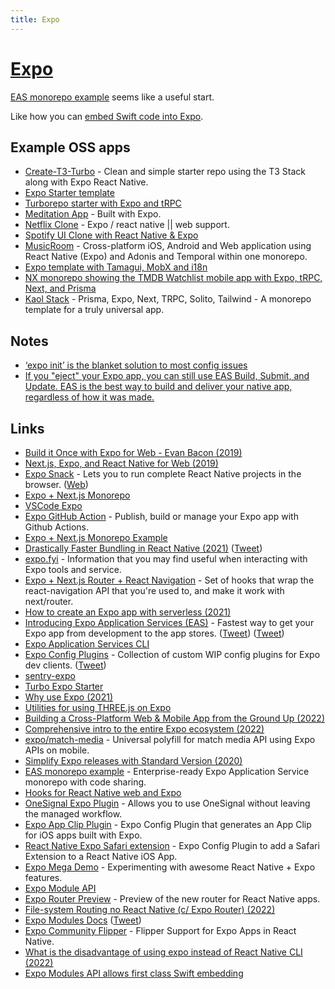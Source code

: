 ```yaml
---
title: Expo
---
```


# [Expo](https://expo.io/)

[EAS monorepo example](https://github.com/byCedric/eas-monorepo-example) seems like a useful start.

Like how you can [embed Swift code into Expo](https://twitter.com/Baconbrix/status/1594311305099444225).

## Example OSS apps

- [Create-T3-Turbo](https://github.com/t3-oss/create-t3-turbo) - Clean and simple starter repo using the T3 Stack along with Expo React Native.
- [Expo Starter template](https://github.com/calebnance/expo-starter)
- [Turborepo starter with Expo and tRPC](https://github.com/gunnnnii/turbo-expo-trpc-starter)
- [Meditation App](https://github.com/jackburrus/MeditationApp) - Built with Expo.
- [Netflix Clone](https://github.com/calebnance/expo-netflix) - Expo / react native || web support.
- [Spotify UI Clone with React Native & Expo](https://github.com/calebnance/expo-spotify)
- [MusicRoom](https://github.com/AdonisEnProvence/MusicRoom) - Cross-platform iOS, Android and Web application using React Native (Expo) and Adonis and Temporal within one monorepo.
- [Expo template with Tamagui, MobX and i18n](https://github.com/ivopr/tamagui-expo)
- [NX monorepo showing the TMDB Watchlist mobile app with Expo, tRPC, Next, and Prisma](https://github.com/mwarger/tmdb-watchlist-prisma)
- [Kaol Stack](https://github.com/chamatt/create-kaol-app) - Prisma, Expo, Next, TRPC, Solito, Tailwind - A monorepo template for a truly universal app.

## Notes

- [‘expo init’ is the blanket solution to most config issues](https://twitter.com/FernandoTheRojo/status/1455397012841631744)
- [If you "eject" your Expo app, you can still use EAS Build, Submit, and Update. EAS is the best way to build and deliver your native app, regardless of how it was made.](https://twitter.com/Baconbrix/status/1513603854063095810)

## Links

- [Build it Once with Expo for Web - Evan Bacon (2019)](https://www.youtube.com/watch?v=ykBxY01j_rA)
- [Next.js, Expo, and React Native for Web (2019)](https://dev.to/evanbacon/next-js-expo-and-react-native-for-web-3kd9)
- [Expo Snack](https://github.com/expo/snack) - Lets you to run complete React Native projects in the browser. ([Web](https://snack.expo.io/))
- [Expo + Next.js Monorepo](https://github.com/nandorojo/expo-next-monorepo)
- [VSCode Expo](https://github.com/expo/vscode-expo)
- [Expo GitHub Action](https://github.com/expo/expo-github-action) - Publish, build or manage your Expo app with Github Actions.
- [Expo + Next.js Monorepo Example](https://github.com/axeldelafosse/expo-next-monorepo-example)
- [Drastically Faster Bundling in React Native (2021)](https://blog.expo.dev/drastically-faster-bundling-in-react-native-a54f268e0ed1) ([Tweet](https://twitter.com/Baconbrix/status/1449043817663905793))
- [expo.fyi](https://github.com/expo/fyi) - Information that you may find useful when interacting with Expo tools and service.
- [Expo + Next.js Router + React Navigation](https://github.com/nandorojo/expo-next-react-navigation) - Set of hooks that wrap the react-navigation API that you're used to, and make it work with next/router.
- [How to create an Expo app with serverless (2021)](https://serverless-stack.com/examples/how-to-create-an-expo-app-with-serverless.html)
- [Introducing Expo Application Services (EAS)](https://blog.expo.dev/introducing-eas-395d4809cc6f) - Fastest way to get your Expo app from development to the app stores. ([Tweet](https://twitter.com/JI/status/1458600696752717826)) ([Tweet](https://twitter.com/baconbrix/status/1458600548152721409))
- [Expo Application Services CLI](https://github.com/expo/eas-cli)
- [Expo Config Plugins](https://github.com/expo/config-plugins) - Collection of custom WIP config plugins for Expo dev clients. ([Tweet](https://twitter.com/albertgao/status/1495685282695618562))
- [sentry-expo](https://github.com/expo/sentry-expo)
- [Turbo Expo Starter](https://github.com/ericvicenti/turbo-expo-starter)
- [Why use Expo (2021)](https://twitter.com/enesozt_/status/1474039877893296140)
- [Utilities for using THREE.js on Expo](https://github.com/expo/expo-three)
- [Building a Cross-Platform Web & Mobile App from the Ground Up (2022)](https://ambrook.com/blog/building-a-cross-platform-web-and-mobile-app-from-the-ground-up)
- [Comprehensive intro to the entire Expo ecosystem (2022)](https://twitter.com/mauro_codes/status/1504495062180323338)
- [expo/match-media](https://github.com/expo/match-media) - Universal polyfill for match media API using Expo APIs on mobile.
- [Simplify Expo releases with Standard Version (2020)](https://dev.to/bycedric/simplify-expo-releases-with-standard-version-2f4o)
- [EAS monorepo example](https://github.com/byCedric/eas-monorepo-example) - Enterprise-ready Expo Application Service monorepo with code sharing.
- [Hooks for React Native web and Expo](https://github.com/EvanBacon/react-native-web-hooks)
- [OneSignal Expo Plugin](https://github.com/OneSignal/onesignal-expo-plugin) - Allows you to use OneSignal without leaving the managed workflow.
- [Expo App Clip Plugin](https://github.com/bndkt/react-native-app-clip) - Expo Config Plugin that generates an App Clip for iOS apps built with Expo.
- [React Native Expo Safari extension](https://github.com/andrew-levy/react-native-safari-extension) - Expo Config Plugin to add a Safari Extension to a React Native iOS App.
- [Expo Mega Demo](https://github.com/barthap/expo-mega-demo) - Experimenting with awesome React Native + Expo features.
- [Expo Module API](https://twitter.com/Baconbrix/status/1552970661215326208)
- [Expo Router Preview](https://github.com/expo/router) - Preview of the new router for React Native apps.
- [File-system Routing no React Native (c/ Expo Router) (2022)](https://www.youtube.com/watch?v=DtFnUvm3xeU)
- [Expo Modules Docs](https://docs.expo.dev/modules/overview/) ([Tweet](https://twitter.com/compose/tweet))
- [Expo Community Flipper](https://github.com/jakobo/expo-community-flipper) - Flipper Support for Expo Apps in React Native.
- [What is the disadvantage of using expo instead of React Native CLI (2022)](https://www.reddit.com/r/reactnative/comments/yzybgj/what_is_the_disadvantage_of_using_expo_instead_of/)
- [Expo Modules API allows first class Swift embedding](https://twitter.com/Baconbrix/status/1594311305099444225)
